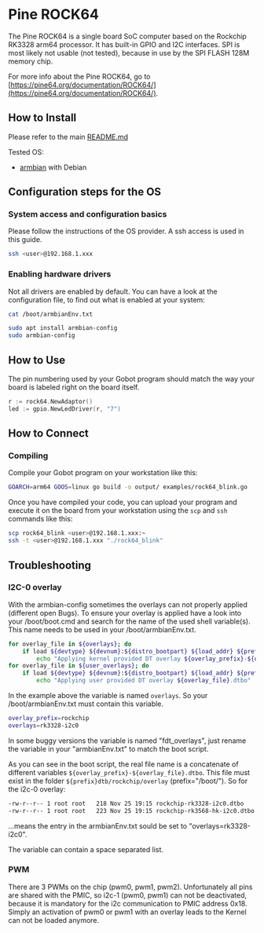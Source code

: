 # Pine ROCK64

The Pine ROCK64 is a single board SoC computer based on the Rockchip RK3328 arm64 processor. It has built-in GPIO and
I2C interfaces. SPI is most likely not usable (not tested), because in use by the SPI FLASH 128M memory chip.

For more info about the Pine ROCK64, go to [https://pine64.org/documentation/ROCK64/](https://pine64.org/documentation/ROCK64/).

## How to Install

Please refer to the main [README.md](https://github.com/hybridgroup/gobot/blob/release/README.md)

Tested OS:

* [armbian](https://www.armbian.com/rock64/) with Debian

## Configuration steps for the OS

### System access and configuration basics

Please follow the instructions of the OS provider. A ssh access is used in this guide.

```sh
ssh <user>@192.168.1.xxx
```

### Enabling hardware drivers

Not all drivers are enabled by default. You can have a look at the configuration file, to find out what is enabled at
your system:

```sh
cat /boot/armbianEnv.txt
```

```sh
sudo apt install armbian-config
sudo armbian-config
```

## How to Use

The pin numbering used by your Gobot program should match the way your board is labeled right on the board itself.

```go
r := rock64.NewAdaptor()
led := gpio.NewLedDriver(r, "7")
```

## How to Connect

### Compiling

Compile your Gobot program on your workstation like this:

```sh
GOARCH=arm64 GOOS=linux go build -o output/ examples/rock64_blink.go
```

Once you have compiled your code, you can upload your program and execute it on the board from your workstation
using the `scp` and `ssh` commands like this:

```sh
scp rock64_blink <user>@192.168.1.xxx:~
ssh -t <user>@192.168.1.xxx "./rock64_blink"
```

## Troubleshooting

### I2C-0 overlay

With the armbian-config sometimes the overlays can not properly applied (different open Bugs). To ensure your overlay
is applied have a look into your /boot/boot.cmd and search for the name of the used shell variable(s). This name needs
to be used in your /boot/armbianEnv.txt.

```sh cat /boot/boot.cmd | grep overlay_file
for overlay_file in ${overlays}; do
	if load ${devtype} ${devnum}:${distro_bootpart} ${load_addr} ${prefix}dtb/rockchip/overlay/${overlay_prefix}-${overlay_file}.dtbo; then
		echo "Applying kernel provided DT overlay ${overlay_prefix}-${overlay_file}.dtbo"
for overlay_file in ${user_overlays}; do
	if load ${devtype} ${devnum}:${distro_bootpart} ${load_addr} ${prefix}overlay-user/${overlay_file}.dtbo; then
		echo "Applying user provided DT overlay ${overlay_file}.dtbo"
```

In the example above the variable is named `overlays`. So your /boot/armbianEnv.txt must contain this variable.

```sh cat /boot/armbianEnv.txt | grep overlay
overlay_prefix=rockchip
overlays=rk3328-i2c0
```

In some buggy versions the variable is named "fdt_overlays", just rename the variable in your "armbianEnv.txt" to match
the boot script.

As you can see in the boot script, the real file name is a concatenate of different variables `${overlay_prefix}-${overlay_file}.dtbo`.
This file must exist in the folder `${prefix}dtb/rockchip/overlay` (prefix="/boot/"). So for the i2c-0 overlay:

```sh ls -la /boot/dtb/rockchip/overlay/ | grep i2c0
-rw-r--r-- 1 root root   218 Nov 25 19:15 rockchip-rk3328-i2c0.dtbo
-rw-r--r-- 1 root root   223 Nov 25 19:15 rockchip-rk3568-hk-i2c0.dtbo
```

...means the entry in the armbianEnv.txt sould be set to "overlays=rk3328-i2c0".

The variable can contain a space separated list.

### PWM

There are 3 PWMs on the chip (pwm0, pwm1, pwm2). Unfortunately all pins are shared with the PMIC, so i2c-1 (pwm0, pwm1)
can not be deactivated, because it is mandatory for the i2c communication to PMIC address 0x18. Simply an activation of
pwm0 or pwm1 with an overlay leads to the Kernel can not be loaded anymore.
